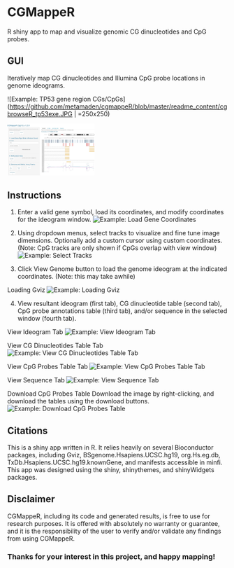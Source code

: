 # CGMappeR
R shiny app to map and visualize genomic CG dinucleotides and CpG probes.

## GUI 

Iteratively map CG dinucleotides and Illumina CpG probe locations in genome ideograms. 

![Example: TP53 gene region CGs/CpGs](https://github.com/metamaden/cgmappeR/blob/master/readme_content/cgbrowseR_tp53exe.JPG | =250x250)

<img src="https://github.com/metamaden/cgmappeR/blob/master/readme_content/cgbrowseR_tp53exe.JPG" alt="Drawing" style="width: 200px;"/>

## Instructions
1. Enter a valid gene symbol, load its coordinates, and modify coordinates for the ideogram window.
![Example: Load Gene Coordinates](https://github.com/metamaden/cgmappeR/blob/master/readme_content/readme_instructions1.JPG)

2. Using dropdown menus, select tracks to visualize and fine tune image dimensions. Optionally add a custom cursor using custom coordinates. (Note: CpG tracks are only shown if CpGs overlap with view window)
![Example: Select Tracks](https://github.com/metamaden/cgmappeR/blob/master/readme_content/readme_instructions2.JPG)

3. Click View Genome button to load the genome ideogram at the indicated coordinates. (Note: this may take awhile)

Loading Gviz
![Example: Loading Gviz](https://github.com/metamaden/cgmappeR/blob/master/readme_content/readme_instructions3.JPG)

4. View resultant ideogram (first tab), CG dinucleotide table (second tab), CpG probe annotations table (third tab), and/or sequence in the selected window (fourth tab). 

View Ideogram Tab
![Example: View Ideogram Tab](https://github.com/metamaden/cgmappeR/blob/master/readme_content/readme_instructions4.JPG)

View CG Dinucleotides Table Tab
![Example: View CG Dinucleotides Table Tab](https://github.com/metamaden/cgmappeR/blob/master/readme_content/readme_instructions5.JPG)

View CpG Probes Table Tab
![Example: View CpG Probes Table Tab](https://github.com/metamaden/cgmappeR/blob/master/readme_content/readme_instructions6.JPG)

View Sequence Tab
![Example: View Sequence Tab](https://github.com/metamaden/cgmappeR/blob/master/readme_content/readme_instructions7.JPG)


Download CpG Probes Table
Download the image by right-clicking, and download the tables using the download buttons.
![Example: Download CpG Probes Table](https://github.com/metamaden/cgmappeR/blob/master/readme_content/readme_instructions8.JPG)


## Citations

This is a shiny app written in R. It relies heavily on several Bioconductor packages, including Gviz, BSgenome.Hsapiens.UCSC.hg19, org.Hs.eg.db, TxDb.Hsapiens.UCSC.hg19.knownGene, and manifests accessible in minfi. This app was designed using the shiny, shinythemes, and shinyWidgets packages.

## Disclaimer

CGMappeR, including its code and generated results, is free to use for research purposes. It is offered with absolutely no warranty or guarantee, and it is the responsibility of the user to verify and/or validate any findings from using CGMappeR.

### Thanks for your interest in this project, and happy mapping!

#
